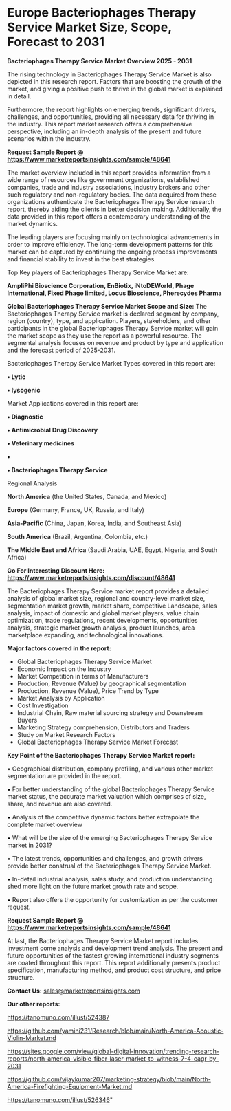 # Europe Bacteriophages Therapy Service Market Size, Scope, Forecast to 2031

<Strong> Bacteriophages Therapy Service Market Overview 2025 - 2031</strong>

The rising technology in Bacteriophages Therapy Service Market is also depicted in this research report. Factors that are boosting the growth of the market, and giving a positive push to thrive in the global market is explained in detail.

Furthermore, the report highlights on emerging trends, significant drivers, challenges, and opportunities, providing all necessary data for thriving in the industry. This report market research offers a comprehensive perspective, including an in-depth analysis of the present and future scenarios within the industry.

<strong>Request Sample Report @ <a href=https://www.marketreportsinsights.com/sample/48641>https://www.marketreportsinsights.com/sample/48641</a></strong>

The market overview included in this report provides information from a wide range of resources like government organizations, established companies, trade and industry associations, industry brokers and other such regulatory and non-regulatory bodies. The data acquired from these organizations authenticate the Bacteriophages Therapy Service research report, thereby aiding the clients in better decision making. Additionally, the data provided in this report offers a contemporary understanding of the market dynamics.

The leading players are focusing mainly on technological advancements in order to improve efficiency. The long-term development patterns for this market can be captured by continuing the ongoing process improvements and financial stability to invest in the best strategies.

Top Key players of Bacteriophages Therapy Service Market are:

<strong>AmpliPhi Bioscience Corporation, EnBiotix, iNtoDEWorld, Phage International, Fixed Phage limited, Locus Bioscience, Pherecydes Pharma</strong>

<strong><b>Global Bacteriophages Therapy Service Market Scope and Size:</b></strong>
The Bacteriophages Therapy Service market is declared segment by company, region (country), type, and application. Players, stakeholders, and other participants in the global Bacteriophages Therapy Service market will gain the market scope as they use the report as a powerful resource. The segmental analysis focuses on revenue and product by type and application and the forecast period of 2025-2031.

Bacteriophages Therapy Service Market Types covered in this report are:

<strong>•  Lytic

•  lysogenic</strong>

Market Applications covered in this report are:

<strong>•  Diagnostic

•  Antimicrobial Drug Discovery

•  Veterinary medicines

•  

•  Bacteriophages Therapy Service</strong> 

Regional Analysis

<strong>North America</strong> (the United States, Canada, and Mexico)

<strong>Europe</strong> (Germany, France, UK, Russia, and Italy)

<strong>Asia-Pacific</strong> (China, Japan, Korea, India, and Southeast Asia)

<strong>South America</strong> (Brazil, Argentina, Colombia, etc.)

<strong>The Middle East and Africa</strong> (Saudi Arabia, UAE, Egypt, Nigeria, and South Africa)

<strong>Go For Interesting Discount Here: <a href=https://www.marketreportsinsights.com/discount/48641>https://www.marketreportsinsights.com/discount/48641</a></strong>

The Bacteriophages Therapy Service market report provides a detailed analysis of global market size, regional and country-level market size, segmentation market growth, market share, competitive Landscape, sales analysis, impact of domestic and global market players, value chain optimization, trade regulations, recent developments, opportunities analysis, strategic market growth analysis, product launches, area marketplace expanding, and technological innovations.

<strong><b>Major factors covered in the report:</b></strong>
<ul>
  <li>Global Bacteriophages Therapy Service Market </li>
  <li>Economic Impact on the Industry</li>
  <li>Market Competition in terms of Manufacturers</li>
  <li>Production, Revenue (Value) by geographical segmentation</li>
  <li>Production, Revenue (Value), Price Trend by Type</li>
  <li>Market Analysis by Application</li>
  <li>Cost Investigation</li>
  <li>Industrial Chain, Raw material sourcing strategy and Downstream Buyers</li>
  <li>Marketing Strategy comprehension, Distributors and Traders</li>
  <li>Study on Market Research Factors</li>
  <li>Global Bacteriophages Therapy Service Market Forecast</li>
</ul>

<strong><b>Key Point of the Bacteriophages Therapy Service Market report:</b></strong>

• Geographical distribution, company profiling, and various other market segmentation are provided in the report.

• For better understanding of the global Bacteriophages Therapy Service market status, the accurate market valuation which comprises of size, share, and revenue are also covered.

• Analysis of the competitive dynamic factors better extrapolate the complete market overview

• What will be the size of the emerging Bacteriophages Therapy Service market in 2031?

• The latest trends, opportunities and challenges, and growth drivers provide better construal of the Bacteriophages Therapy Service Market.

• In-detail industrial analysis, sales study, and production understanding shed more light on the future market growth rate and scope.

• Report also offers the opportunity for customization as per the customer request.

<strong>Request Sample Report @ <a href=https://www.marketreportsinsights.com/sample/48641>https://www.marketreportsinsights.com/sample/48641</a></strong>

At last, the Bacteriophages Therapy Service Market report includes investment come analysis and development trend analysis. The present and future opportunities of the fastest growing international industry segments are coated throughout this report. This report additionally presents product specification, manufacturing method, and product cost structure, and price structure.

<strong>Contact Us:</strong>
sales@marketreportsinsights.com

<strong>Our other reports:</strong>

<a href=https://tanomuno.com/illust/524387>https://tanomuno.com/illust/524387</a>

<a href=https://github.com/yamini231/Research/blob/main/North-America-Acoustic-Violin-Market.md>https://github.com/yamini231/Research/blob/main/North-America-Acoustic-Violin-Market.md</a>

<a href=https://sites.google.com/view/global-digital-innovation/trending-research-reports/north-america-visible-fiber-laser-market-to-witness-7-4-cagr-by-2031>https://sites.google.com/view/global-digital-innovation/trending-research-reports/north-america-visible-fiber-laser-market-to-witness-7-4-cagr-by-2031</a>

<a href=https://github.com/vijaykumar207/marketing-strategy/blob/main/North-America-Firefighting-Equipment-Market.md>https://github.com/vijaykumar207/marketing-strategy/blob/main/North-America-Firefighting-Equipment-Market.md</a>

<a href=https://tanomuno.com/illust/526346>https://tanomuno.com/illust/526346</a>"
